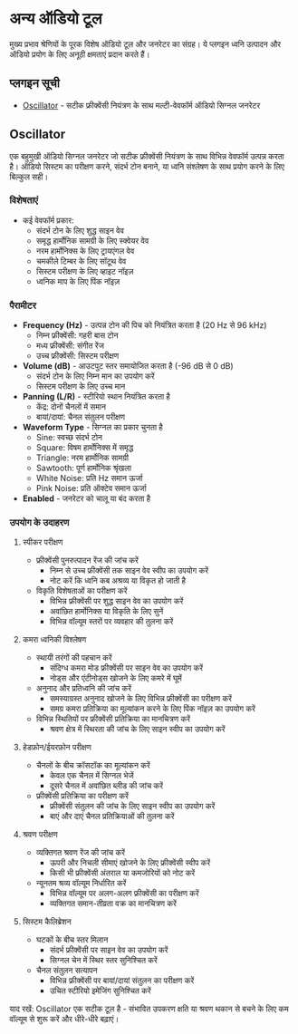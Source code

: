 # अन्य ऑडियो टूल

मुख्य प्रभाव श्रेणियों के पूरक विशेष ऑडियो टूल और जनरेटर का संग्रह। ये प्लगइन ध्वनि उत्पादन और ऑडियो प्रयोग के लिए अनूठी क्षमताएं प्रदान करते हैं।

## प्लगइन सूची

- [Oscillator](#oscillator) - सटीक फ्रीक्वेंसी नियंत्रण के साथ मल्टी-वेवफॉर्म ऑडियो सिग्नल जनरेटर

## Oscillator

एक बहुमुखी ऑडियो सिग्नल जनरेटर जो सटीक फ्रीक्वेंसी नियंत्रण के साथ विभिन्न वेवफॉर्म उत्पन्न करता है। ऑडियो सिस्टम का परीक्षण करने, संदर्भ टोन बनाने, या ध्वनि संश्लेषण के साथ प्रयोग करने के लिए बिल्कुल सही।

### विशेषताएं
- कई वेवफॉर्म प्रकार:
  - संदर्भ टोन के लिए शुद्ध साइन वेव
  - समृद्ध हार्मोनिक सामग्री के लिए स्क्वेयर वेव
  - नरम हार्मोनिक्स के लिए ट्रायएंगल वेव
  - चमकीले टिम्बर के लिए सॉटूथ वेव
  - सिस्टम परीक्षण के लिए व्हाइट नॉइज़
  - ध्वनिक माप के लिए पिंक नॉइज़

### पैरामीटर
- **Frequency (Hz)** - उत्पन्न टोन की पिच को नियंत्रित करता है (20 Hz से 96 kHz)
  - निम्न फ्रीक्वेंसी: गहरी बास टोन
  - मध्य फ्रीक्वेंसी: संगीत रेंज
  - उच्च फ्रीक्वेंसी: सिस्टम परीक्षण
- **Volume (dB)** - आउटपुट स्तर समायोजित करता है (-96 dB से 0 dB)
  - संदर्भ टोन के लिए निम्न मान का उपयोग करें
  - सिस्टम परीक्षण के लिए उच्च मान
- **Panning (L/R)** - स्टीरियो स्थान नियंत्रित करता है
  - केंद्र: दोनों चैनलों में समान
  - बायां/दायां: चैनल संतुलन परीक्षण
- **Waveform Type** - सिग्नल का प्रकार चुनता है
  - Sine: स्वच्छ संदर्भ टोन
  - Square: विषम हार्मोनिक्स में समृद्ध
  - Triangle: नरम हार्मोनिक सामग्री
  - Sawtooth: पूर्ण हार्मोनिक श्रृंखला
  - White Noise: प्रति Hz समान ऊर्जा
  - Pink Noise: प्रति ऑक्टेव समान ऊर्जा
- **Enabled** - जनरेटर को चालू या बंद करता है

### उपयोग के उदाहरण

1. स्पीकर परीक्षण
   - फ्रीक्वेंसी पुनरुत्पादन रेंज की जांच करें
     * निम्न से उच्च फ्रीक्वेंसी तक साइन वेव स्वीप का उपयोग करें
     * नोट करें कि ध्वनि कब अश्रव्य या विकृत हो जाती है
   - विकृति विशेषताओं का परीक्षण करें
     * विभिन्न फ्रीक्वेंसी पर शुद्ध साइन वेव का उपयोग करें
     * अवांछित हार्मोनिक्स या विकृति के लिए सुनें
     * विभिन्न वॉल्यूम स्तरों पर व्यवहार की तुलना करें

2. कमरा ध्वनिकी विश्लेषण
   - स्थायी तरंगों की पहचान करें
     * संदिग्ध कमरा मोड फ्रीक्वेंसी पर साइन वेव का उपयोग करें
     * नोड्स और एंटीनोड्स खोजने के लिए कमरे में घूमें
   - अनुनाद और प्रतिध्वनि की जांच करें
     * समस्याग्रस्त अनुनाद खोजने के लिए विभिन्न फ्रीक्वेंसी का परीक्षण करें
     * समग्र कमरा प्रतिक्रिया का मूल्यांकन करने के लिए पिंक नॉइज़ का उपयोग करें
   - विभिन्न स्थितियों पर फ्रीक्वेंसी प्रतिक्रिया का मानचित्रण करें
     * श्रवण क्षेत्र में स्थिरता की जांच के लिए साइन स्वीप का उपयोग करें

3. हेडफ़ोन/ईयरफ़ोन परीक्षण
   - चैनलों के बीच क्रॉसटॉक का मूल्यांकन करें
     * केवल एक चैनल में सिग्नल भेजें
     * दूसरे चैनल में अवांछित ब्लीड की जांच करें
   - फ्रीक्वेंसी प्रतिक्रिया का परीक्षण करें
     * फ्रीक्वेंसी संतुलन की जांच के लिए साइन स्वीप का उपयोग करें
     * बाएं और दाएं चैनल प्रतिक्रियाओं की तुलना करें

4. श्रवण परीक्षण
   - व्यक्तिगत श्रवण रेंज की जांच करें
     * ऊपरी और निचली सीमाएं खोजने के लिए फ्रीक्वेंसी स्वीप करें
     * किसी भी फ्रीक्वेंसी अंतराल या कमजोरियों को नोट करें
   - न्यूनतम श्रव्य वॉल्यूम निर्धारित करें
     * विभिन्न वॉल्यूम पर अलग-अलग फ्रीक्वेंसी का परीक्षण करें
     * व्यक्तिगत समान-तीव्रता वक्र का मानचित्रण करें

5. सिस्टम कैलिब्रेशन
   - घटकों के बीच स्तर मिलान
     * संदर्भ फ्रीक्वेंसी पर साइन वेव का उपयोग करें
     * सिग्नल चेन में स्थिर स्तर सुनिश्चित करें
   - चैनल संतुलन सत्यापन
     * विभिन्न फ्रीक्वेंसी पर बायां/दायां संतुलन का परीक्षण करें
     * उचित स्टीरियो इमेजिंग सुनिश्चित करें

याद रखें: Oscillator एक सटीक टूल है - संभावित उपकरण क्षति या श्रवण थकान से बचने के लिए कम वॉल्यूम से शुरू करें और धीरे-धीरे बढ़ाएं।